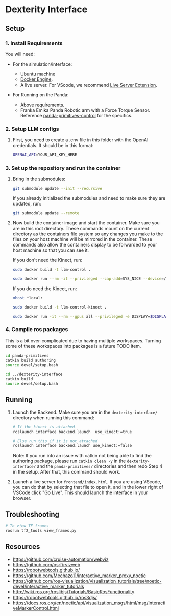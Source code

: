 # Dexterity Interface

## Setup
### 1. Install Requirements
You will need:
* For the simulation/interface:
    * Ubuntu machine
    * [Docker Engine](https://docs.docker.com/engine/install/).
    * A live server. For VScode, we recommend [Live Server Extension](https://marketplace.visualstudio.com/items?itemName=ritwickdey.LiveServer).

* For Running on the Panda:
    * Above requirements.
    * Franka Emika Panda Robotic arm with a Force Torque Sensor. Reference  [panda-primitives-control](https://github.com/wisc-HCI/panda-primitives-control) for the specifics.


### 2. Setup LLM configs
1. First, you need to create a .env file in this folder with the OpenAI credentials. It should be in this format:
    ```bash
    OPENAI_API=YOUR_API_KEY_HERE
    ```

### 3. Set up the repository and run the container
1. Bring in the submodules:
    ```bash
    git submodule update --init --recursive
    ```

    If you already initialized the submodules and need to make sure they are updated, run:
    ```bash
    git submodule update --remote
    ```

3. Now  build the container image and start the container. Make sure you are in this root directory. These commands mount on the current directory as the containers file system so any changes you make to the files on your host machine will be mirrored in the container. These commands also allow the containers display to be forwarded to your host machine so that you can see it.

    If you don't need the Kinect, run:
    ```bash
    sudo docker build -t llm-control .

    sudo docker run --rm -it --privileged --cap-add=SYS_NICE --device=/dev/input/event* --env DISPLAY=$DISPLAY -v /tmp/.X11-unix:/tmp/.X11-unix -v $(pwd):/workspace --net=host llm-control
    ```

    If you do need the Kinect, run:
    ```bash
    xhost +local:
    
    sudo docker build -t llm-control-kinect .

    sudo docker run -it --rm --gpus all --privileged -e DISPLAY=$DISPLAY -e PULSE_SERVER=unix:/run/user/1000/pulse/native -v /run/user/1000/pulse:/run/user/1000/pulse -v /tmp/.X11-unix:/tmp/.X11-unix -v $(pwd):/workspace --device /dev/snd --device /dev/bus/usb --net=host llm-control-kinect
    ```
### 4. Compile ros packages

This is a bit over-complicated due to having multiple workspaces. Turning some of these workspaces into packages is a future TODO item.
```bash
cd panda-primitives
catkin build authoring
source devel/setup.bash

cd ../dexterity-interface
catkin build
source devel/setup.bash

```

<!-- 
### 4.5 Compile panda-primitives-control package (SKIP FOR JUST SIMULATION/INTERFACE)
This step will compile panda-primitives-control package that control Panda Robot in low level, you can skip it if you only need simulation

1. Add necessary environment variables: Replace with your Panda's IP
    ```bash
    export PANDA_IP=192.168.1.3
    ```
2. ### Compile non-ROS package (PandaController)

    If first time, first configure:
    ```bash
    cd panda-primitives-control/src/PandaController
    mkdir build
    cd build
    cmake ..
    cd ../../../..
    ```

    Anytime, run:
    ```bash
    cd panda-primitives-control/src/PandaController/build
    make install
    cd ../../../..
    ```

    ### Compile ROS package
    Compile individually each ros packages:
    ```bash
    cd panda-primitives-control
    catkin build panda_ros_msgs --no-notify
    catkin build panda_ros --no-notify
    catkin build inputs_ros --no-notify
    catkin build controller --no-notify
    cd ..
    ```
3. Run with ROS
    1. Use Franka Desktop to unlock the Panda's joints and enable FCI mode.
    2. Run `source panda-primitives-control/devel/setup.bash` inside the root directory
    3. Start the launch files related to the application:
		```bash
		roslaunch controller mover_test.launch
		```
For more information, please refer to [panda-primitives-control](https://github.com/Wisc-HCI/panda-primitives-control) -->


## Running
1. Launch the Backend. Make sure you are in the `dexterity-interface/` directory when running this command:
    ```bash
    # If the kinect is attached
    roslaunch interface backend.launch  use_kinect:=true

    # Else run this if it is not attached
    roslaunch interface backend.launch use_kinect:=false
    ```

    Note: If you run into an issue with catkin not being able to find the authoring package, please run `catkin clean -y` in the `dexterity-interface/` and the `panda-primitives/` directories and then redo Step 4 in the setup. After that, this command should work.


2. Launch a live server for `frontend/index.html`. If you are using VScode, you can do that by selecting that file to open it, and in the lower right of VSCode click "Go Live". This should launch the interface in your browser.
    

## Troubleshooting

```bash
# To view TF frames
rosrun tf2_tools view_frames.py
```



## Resources

* https://github.com/cruise-automation/webviz
* https://github.com/osrf/rvizweb
* https://robotwebtools.github.io/
* https://github.com/Mechazo11/interactive_marker_proxy_noetic
* https://github.com/ros-visualization/visualization_tutorials/tree/noetic-devel/interactive_marker_tutorials
* http://wiki.ros.org/roslibjs/Tutorials/BasicRosFunctionality
* https://robotwebtools.github.io/ros3djs/
* https://docs.ros.org/en/noetic/api/visualization_msgs/html/msg/InteractiveMarkerControl.html